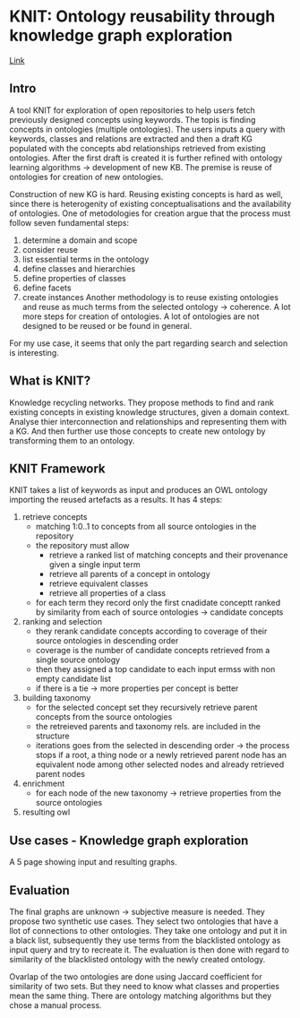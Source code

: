 # KNIT: Ontology reusability through knowledge graph exploration

[Link](https://www.sciencedirect.com/science/article/pii/S0957417423007418)

## Intro

A tool KNIT for exploration of open repositories to help users fetch previously designed concepts using keywords.
The topis is finding concepts in ontologies (multiple ontologies).
The users inputs a query with keywords, classes and relations are extracted and then a draft KG populated with the concepts abd relationships retrieved from existing ontologies.
After the first draft is created it is further refined with ontology learning algorithms -> development of new KB.
The premise is reuse of ontologies for creation of new ontologies.

Construction of new KG is hard.
Reusing existing concepts is hard as well, since there is heterogenity of existing conceptualisations and the availability of ontologies.
One of metodologies for creation argue that the process must follow seven fundamental steps:
1. determine a domain and scope
2. consider reuse
3. list essential terms in the ontology
4. define classes and hierarchies
5. define properties of classes
6. define facets
7. create instances
Another methodology is to reuse existing ontologies and reuse as much terms from the selected ontology -> coherence.
A lot more steps for creation of ontologies.
A lot of ontologies are not designed to be reused or be found in general.

For my use case, it seems that only the part regarding search and selection is interesting.

## What is KNIT?

Knowledge recycling networks.
They propose methods to find and rank existing concepts in existing knowledge structures, given a domain context.
Analyse thier interconnection and relationships and representing them with a KG.
And then further use those concepts to create new ontology by transforming them to an ontology.

## KNIT Framework

KNIT takes a list of keywords as input and produces an OWL ontology importing the reused artefacts as a results.
It has 4 steps:
1. retrieve concepts
   - matching 1:0..1 to concepts from all source ontologies in the repository
   - the repository must allow
     - retrieve a ranked list of matching concepts and their provenance given a single input term
     - retrieve all parents of a concept in ontology
     - retrieve equivalent classes
     - retrieve all properties of a class
   - for each term they record only the first cnadidate conceptt ranked by similarity from each of source ontologies -> candidate concepts
2. ranking and selection
   - they rerank candidate concepts according to coverage of their source ontologies in descending order
   - coverage is the number of candidate concepts retrieved from a single source ontology
   - then they assigned a top candidate to each input ermss with non empty candidate list
   - if there is a tie -> more properties per concept is better
3. building taxonomy
   - for the selected concept set they recursively retrieve parent concepts from the source ontologies
   - the retreieved parents and taxonomy rels. are included in the structure
   - iterations goes from the selected in descending order -> the process stops if a root, a thing node or a newly retrieved parent node has an equivalent node among other selected nodes and already retrieved parent nodes 
4. enrichment
   - for each node of the new taxonomy -> retrieve properties from the source ontologies
5. resulting owl

## Use cases - Knowledge graph exploration

A 5 page showing input and resulting graphs.

## Evaluation

The final graphs are unknown -> subjective measure is needed.
They propose two synthetic use cases.
They select two ontologies that have a llot of connections to other ontologies.
They take one ontology and put it in a black list, subsequently they use terms from the blacklisted ontology as input query and try to recreate it.
The evaluation is then done with regard to similarity of the blacklisted ontology with the newly created ontology.

Ovarlap of the two ontologies are done using Jaccard coefficient for similarity of two sets.
But they need to know what classes and properties mean the same thing.
There are ontology matching algorithms but they chose a manual process.




